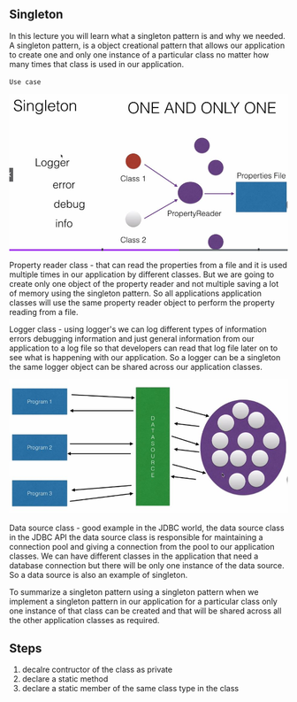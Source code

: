 ## Singleton

In this lecture you will learn what a singleton pattern is and why we needed. A singleton pattern, is a object creational pattern that allows our application to create one and only one instance of a particular class no matter how many times that class is used in our application.

`Use case`

 [![Image](logger-reader-class.JPG "Deploying Spring Boot Apps to AWS using Elastic Beanstalk")](https://cognizant.udemy.com/course/java-design-patterns/learn/lecture/9057388#overview)

Property reader class - that can read the properties from a file and it is
used multiple times in our application by different classes. But we are going to create only one object of the property reader and not multiple saving a lot of memory using the singleton pattern. So all applications application classes will use the same property reader object to perform the property reading from a file.

Logger class - using logger's we can log different types of information
errors debugging information and just general information from our application to a log file so that developers can read that log file later on to see what is happening with our application. So a logger can be a singleton the same logger object can be shared across our application classes.

  [![Image](datasource-class.JPG "Deploying Spring Boot Apps to AWS using Elastic Beanstalk")](https://cognizant.udemy.com/course/java-design-patterns/learn/lecture/9057388#overview)

Data source class - good example in the JDBC world, the data source class in the JDBC API the data source class is responsible for maintaining a connection pool and giving a connection from the pool to our application classes. We can have different classes in the application that need a database connection but there will be only one instance of the data source. So a data source is also an example of singleton.

To summarize a singleton pattern using a singleton pattern when we implement a singleton pattern in our application for a particular class only one instance of that class can be created and that will be shared across all the other application classes as required.

## Steps

1. decalre contructor of the class as private
2. declare a static method
3. declare a static member of the same class type in the class